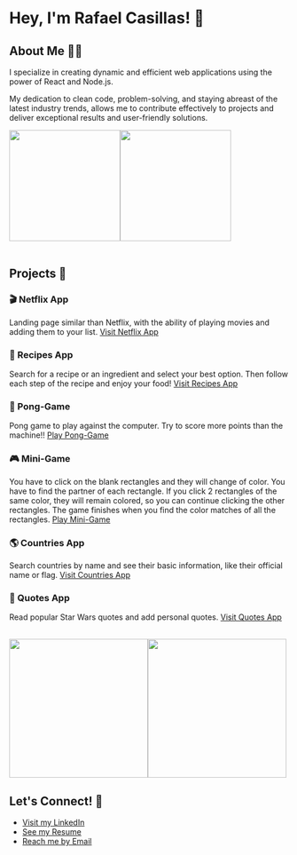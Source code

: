 # Hey, I'm Rafael Casillas! 👋

## About Me 👨‍💻

I specialize in creating dynamic and efficient web applications using the power of React and Node.js.

My dedication to clean code, problem-solving, and staying abreast of the latest industry trends, allows me to contribute effectively to projects and deliver exceptional results and user-friendly solutions.

<div style="display: flex;">
  <img src="https://media.giphy.com/media/krkrHAEodHgzP72rTI/giphy.gif?cid=790b7611z7gwcja5r8d0p3086obnvaf1uufv6jf9mgbzky6v&ep=v1_gifs_search&rid=giphy.gif&ct=g" height="200"/>
  <img src="https://media.giphy.com/media/9gISqB3tncMmY/giphy.gif?cid=790b7611z7gwcja5r8d0p3086obnvaf1uufv6jf9mgbzky6v&ep=v1_gifs_search&rid=giphy.gif&ct=g" height="200"/>
</div>

<br />

## Projects 🚀

### 🎬  Netflix App 
Landing page similar than Netflix, with the ability of playing movies and adding them to your list. [Visit Netflix App](https://rafaelcasillas100.github.io/netflix/)

### 🍲  Recipes App 
Search for a recipe or an ingredient and select your best option. Then follow each step of the recipe and enjoy your food! [Visit Recipes App](https://rafaelcasillas100.github.io/recipes/)

### 🏓  Pong-Game
Pong game to play against the computer. Try to score more points than the machine!! [Play Pong-Game](https://rafaelcasillas100.github.io/pong-game/)

### 🎮  Mini-Game
You have to click on the blank rectangles and they will change of color. You have to find the partner of each rectangle. If you click 2 rectangles of the same color, they will remain colored, so you can continue clicking the other rectangles. The game finishes when you find the color matches of all the rectangles. [Play Mini-Game](https://rafaelcasillas100.github.io/pong-game/)

### 🌎  Countries App
Search countries by name and see their basic information, like their official name or flag. [Visit Countries App](https://rafaelcasillas100.github.io/countries/)

### 📖  Quotes App
Read popular Star Wars quotes and add personal quotes. [Visit Quotes App](https://rafaelcasillas100.github.io/Quotes-app/)

<br />
<div style="display: flex;">
  <img src="https://media.giphy.com/media/q6RoNkLlFNjaw/giphy.gif?cid=790b7611qg52i0s7v3fni094df6a7l7h8wf0re4ka2ysjp2f&ep=v1_gifs_search&rid=giphy.gif&ct=g" height="250"/>
  <img src="https://media.giphy.com/media/rHR8qP1mC5V3G/giphy.gif?cid=790b7611z7gwcja5r8d0p3086obnvaf1uufv6jf9mgbzky6v&ep=v1_gifs_search&rid=giphy.gif&ct=g" height="250"/>
</div>

## Let's Connect! 🤝
- [Visit my LinkedIn](https://www.linkedin.com/in/rafael-casillas-lopez/)
- [See my Resume](https://www.canva.com/design/DAF6XD7zj4g/JuFNERm3v8cDTHoixGeFQA/view?utm_content=DAF6XD7zj4g&utm_campaign=designshare&utm_medium=link&utm_source=editor)
- [Reach me by Email](mailto:rafaelcasillas08@gmail.com)

